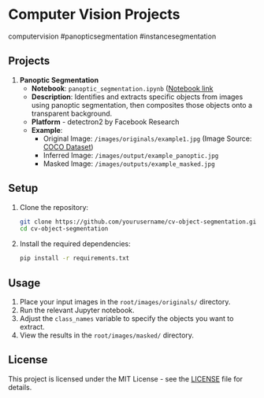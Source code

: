 # Computer Vision Projects

computervision #panopticsegmentation #instancesegmentation

## Projects

1. **Panoptic Segmentation**
   - **Notebook**: `panoptic_segmentation.ipynb` ([Notebook link](panoptic_segmentation.ipynb)
   - **Description**: Identifies and extracts specific objects from images using panoptic segmentation, then composites those objects onto a transparent background.
   - **Platform** - detectron2 by Facebook Research
   - **Example**:
     - Original Image: `/images/originals/example1.jpg` (Image Source: [COCO Dataset](https://farm8.staticflickr.com/7019/6743930825_20b705cc5c_z.jpg))
     - Inferred Image: `/images/output/example_panoptic.jpg`
     - Masked Image: `/images/outputs/example_masked.jpg`
  
## Setup

1. Clone the repository:
   ```bash
   git clone https://github.com/yourusername/cv-object-segmentation.git
   cd cv-object-segmentation

2. Install the required dependencies:
   ```bash
   pip install -r requirements.txt

## Usage

1. Place your input images in the `root/images/originals/` directory.
2. Run the relevant Jupyter notebook.
3. Adjust the `class_names` variable to specify the objects you want to extract.
4. View the results in the `root/images/masked/` directory.

## License

This project is licensed under the MIT License - see the [LICENSE](license.md) file for details.
